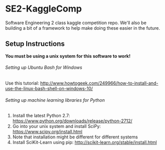 # SE2-KaggleComp
Software Engineering 2 class kaggle competition repo. We'll also be building a bit of a framework to help make doing these easier in the future.

## Setup Instructions
**You must be using a unix system for this software to work!**

###### Setting up Ubuntu Bash for Windows
Use this tutorial: http://www.howtogeek.com/249966/how-to-install-and-use-the-linux-bash-shell-on-windows-10/

###### Setting up machine learning libraries for Python
1. Install the latest Python 2.7: https://www.python.org/downloads/release/python-2712/
2. Go into your unix system and install SciPy: https://www.scipy.org/install.html
  1. Note that installation might be different for different systems
3. Install SciKit-Learn using pip: http://scikit-learn.org/stable/install.html
